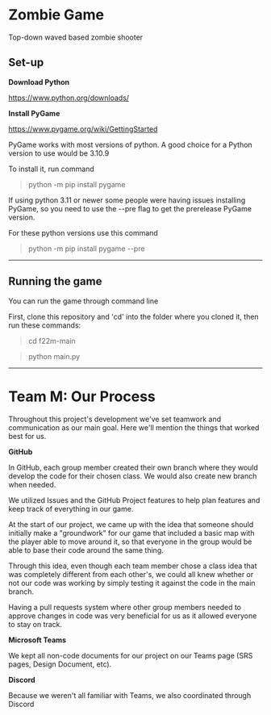 # Zombie Game
Top-down waved based zombie shooter


## Set-up


**Download Python** 

https://www.python.org/downloads/


**Install PyGame**

https://www.pygame.org/wiki/GettingStarted

PyGame works with most versions of python. A good choice for a Python version to use would be 3.10.9

To install it, run command 

>python -m pip install pygame

If using python 3.11 or newer some people were having issues installing PyGame, so you need to use the --pre flag to get the prerelease PyGame version.

For these python versions use this command 

>python -m pip install pygame  --pre

****

## Running the game

You can run the game through command line

First, clone this repository and 'cd' into the folder where you cloned it, then run these commands:

> cd f22m-main

> python main.py

****

# Team M: Our Process

Throughout this project's development we've set teamwork and communication as our main goal. Here we'll mention the things that worked best for us.

**GitHub**

In GitHub, each group member created their own branch where they would develop the code for their chosen class. We would also create new branch when needed.

We utilized Issues and the GitHub Project features to help plan features and keep track of everything in our game. 

At the start of our project, we came up with the idea that someone should initially make a "groundwork" for our game that included a basic map with the player able to move around it, so that everyone in the group would be able to base their code around the same thing. 

Through this idea, even though each team member chose a class idea that was completely different from each other's, we could all knew whether or not our code was working by simply testing it against the code in the main branch.

Having a pull requests system where other group members needed to approve changes in code was very beneficial for us as it allowed everyone to stay on track.

**Microsoft Teams**

We kept all non-code documents for our project on our Teams page (SRS pages, Design Document, etc).

**Discord**

Because we weren't all familiar with Teams, we also coordinated through Discord
